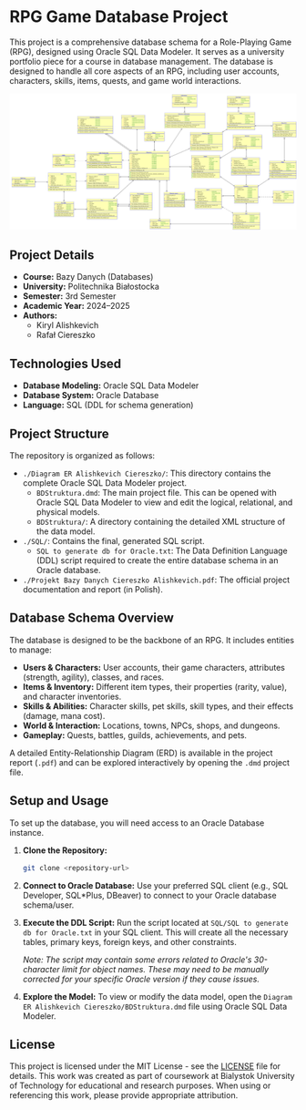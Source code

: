 # RPG Game Database Project

This project is a comprehensive database schema for a Role-Playing Game (RPG), designed using Oracle SQL Data Modeler. It serves as a university portfolio piece for a course in database management. The database is designed to handle all core aspects of an RPG, including user accounts, characters, skills, items, quests, and game world interactions.

![ER Diagram](Diagram%20ER%20Alishkevich%20Ciereszko/Relational_1.svg)

## Project Details

-   **Course:** Bazy Danych (Databases)
-   **University:** Politechnika Białostocka
-   **Semester:** 3rd Semester
-   **Academic Year:** 2024–2025
-   **Authors:**
    -   Kiryl Alishkevich
    -   Rafał Ciereszko

## Technologies Used

-   **Database Modeling:** Oracle SQL Data Modeler
-   **Database System:** Oracle Database
-   **Language:** SQL (DDL for schema generation)

## Project Structure

The repository is organized as follows:

-   `./Diagram ER Alishkevich Ciereszko/`: This directory contains the complete Oracle SQL Data Modeler project.
    -   `BDStruktura.dmd`: The main project file. This can be opened with Oracle SQL Data Modeler to view and edit the logical, relational, and physical models.
    -   `BDStruktura/`: A directory containing the detailed XML structure of the data model.
-   `./SQL/`: Contains the final, generated SQL script.
    -   `SQL to generate db for Oracle.txt`: The Data Definition Language (DDL) script required to create the entire database schema in an Oracle database.
-   `./Projekt Bazy Danych Ciereszko Alishkevich.pdf`: The official project documentation and report (in Polish).

## Database Schema Overview

The database is designed to be the backbone of an RPG. It includes entities to manage:

-   **Users & Characters:** User accounts, their game characters, attributes (strength, agility), classes, and races.
-   **Items & Inventory:** Different item types, their properties (rarity, value), and character inventories.
-   **Skills & Abilities:** Character skills, pet skills, skill types, and their effects (damage, mana cost).
-   **World & Interaction:** Locations, towns, NPCs, shops, and dungeons.
-   **Gameplay:** Quests, battles, guilds, achievements, and pets.

A detailed Entity-Relationship Diagram (ERD) is available in the project report (`.pdf`) and can be explored interactively by opening the `.dmd` project file.

## Setup and Usage

To set up the database, you will need access to an Oracle Database instance.

1.  **Clone the Repository:**
    ```sh
    git clone <repository-url>
    ```
2.  **Connect to Oracle Database:**
    Use your preferred SQL client (e.g., SQL Developer, SQL*Plus, DBeaver) to connect to your Oracle database schema/user.

3.  **Execute the DDL Script:**
    Run the script located at `SQL/SQL to generate db for Oracle.txt` in your SQL client. This will create all the necessary tables, primary keys, foreign keys, and other constraints.

    *Note: The script may contain some errors related to Oracle's 30-character limit for object names. These may need to be manually corrected for your specific Oracle version if they cause issues.*

4.  **Explore the Model:**
    To view or modify the data model, open the `Diagram ER Alishkevich Ciereszko/BDStruktura.dmd` file using Oracle SQL Data Modeler.

## License
This project is licensed under the MIT License - see the [LICENSE](LICENSE) file for details.
This work was created as part of coursework at Bialystok University of Technology for educational and research purposes. When using or referencing this work, please provide appropriate attribution.
